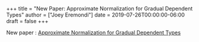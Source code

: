 +++
title = "New Paper: Approximate Normalization for Gradual Dependent Types"
author = ["Joey Eremondi"]
date = 2019-07-26T00:00:00-06:00
draft = false
+++

New paper : [Approximate Normalization for Gradual Dependent Types](https://dl.acm.org/doi/10.1145/3341692)
